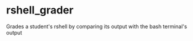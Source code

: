 rshell_grader
=============

Grades a student's rshell by comparing its output with the bash terminal's output
